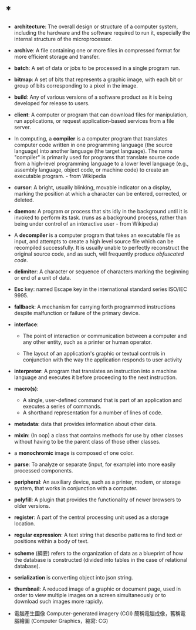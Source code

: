 # *

- **architecture**: The overall design or structure of a computer system, including the hardware and the software required to run it, especially the internal structure of the microprocessor.

- **archive**: A file containing one or more files in compressed format for more efficient storage and transfer.

- **batch**: A set of data or jobs to be processed in a single program run.

- **bitmap**: A set of bits that represents a graphic image, with each bit or group of bits corresponding to a pixel in the image.

- **build**: Any of various versions of a software product as it is being developed for release to users.

- **client**: A computer or program that can download files for manipulation, run applications, or request application-based services from a file server.

- In computing, a **compiler** is a computer program that translates computer code written in one programming language (the source language) into another language (the target language). The name "compiler" is primarily used for programs that translate source code from a high-level programming language to a lower level language (e.g., assembly language, object code, or machine code) to create an executable program. - from Wikipedia

- **cursor**: A bright, usually blinking, movable indicator on a display, marking the position at which a character can be entered, corrected, or deleted.

- **daemon**: A program or process that sits idly in the background until it is invoked to perform its task. (runs as a background process, rather than being under control of an interactive user - from Wikipedia)

- A **decompiler** is a computer program that takes an executable file as input, and attempts to create a high level source file which can be recompiled successfully. It is usually unable to perfectly reconstruct the original source code, and as such, will frequently produce _obfuscated code_.

- **delimiter**: A character or sequence of characters marking the beginning or end of a unit of data.

- **Esc** key: named Escape key in the international standard series ISO/IEC 9995.

- **fallback**: A mechanism for carrying forth programmed instructions despite malfunction or failure of the primary device.

- **interface**:
  - The point of interaction or communication between a computer and any other entity, such as a printer or human operator.

  - The layout of an application's graphic or textual controls in conjunction with the way the application responds to user activity

- **interpreter**: A program that translates an instruction into a machine language and executes it before proceeding to the next instruction.

- **macro(s)**:
  - A single, user-defined command that is part of an application and executes a series of commands.
  - A shorthand representation for a number of lines of code.

- **metadata**: data that provides information about other data.

- **mixin**: (In oop) a class that contains methods for use by other classes without having to be the parent class of those other classes.

- a **monochromic** image is composed of one color.

- **parse**: To analyze or separate (input, for example) into more easily processed components.

- **peripheral**: An auxiliary device, such as a printer, modem, or storage system, that works in conjunction with a computer.

- **polyfill**: A plugin that provides the functionality of newer browsers to older versions.

- **register**: A part of the central processing unit used as a storage location.

- **regular expression**: A text string that describe patterns to find text or positions within a body of text.

- **scheme** (綱要) refers to the organization of data as a blueprint of how the database is constructed (divided into tables in the case of relational database).

- **serialization** is converting object into json string.

- **thumbnail**: A reduced image of a graphic or document page, used in order to view multiple images on a screen simultaneously or to download such images more rapidly.

- 電腦產生圖像 Computer-generated imagery (CGI) 簡稱電腦成像，舊稱電腦繪圖 (Computer Graphics，縮寫: CG)
